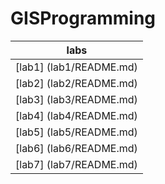 # GISProgramming
|labs    |
|:------:|
|[lab1] (lab1/README.md)
|[lab2] (lab2/README.md)
|[lab3] (lab3/README.md)
|[lab4] (lab4/README.md)
|[lab5] (lab5/README.md)
|[lab6] (lab6/README.md)
|[lab7] (lab7/README.md)
